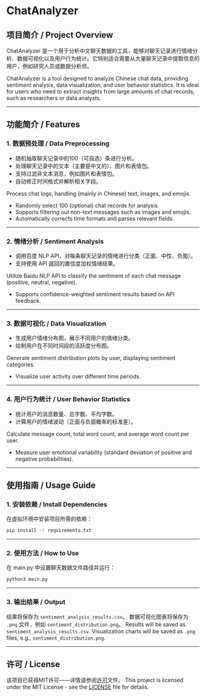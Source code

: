 # ChatAnalyzer

## 项目简介 / Project Overview

ChatAnalyzer 是一个用于分析中文聊天数据的工具，能够对聊天记录进行情绪分析、数据可视化以及用户行为统计。它特别适合需要从大量聊天记录中提取信息的用户，例如研究人员或数据分析师。

ChatAnalyzer is a tool designed to analyze Chinese chat data, providing sentiment analysis, data visualization, and user behavior statistics. It is ideal for users who need to extract insights from large amounts of chat records, such as researchers or data analysts.

---

## 功能简介 / Features

### 1. 数据预处理 / Data Preprocessing
- 随机抽取聊天记录中的100（可自选）条进行分析。
- 处理聊天记录中的文本（主要是中文的）、图片和表情包。
- 支持过滤非文本消息，例如图片和表情包。
- 自动修正时间格式并解析相关字段。

Process chat logs, handling (mainly in Chinese) text, images, and emojis. 
- Randomly select 100 (optional) chat records for analysis.
- Supports filtering out non-text messages such as images and emojis.
- Automatically corrects time formats and parses relevant fields.

---

### 2. 情绪分析 / Sentiment Analysis
- 调用百度 NLP API，对每条聊天记录的情绪进行分类（正面、中性、负面）。
- 支持使用 API 返回的置信度加权情绪结果。

Utilize Baidu NLP API to classify the sentiment of each chat message (positive, neutral, negative). 
- Supports confidence-weighted sentiment results based on API feedback.

---

### 3. 数据可视化 / Data Visualization
- 生成用户情绪分布图，展示不同用户的情绪分类。
- 绘制用户在不同时间段的活跃度分布图。

Generate sentiment distribution plots by user, displaying sentiment categories.  
- Visualize user activity over different time periods.

---

### 4. 用户行为统计 / User Behavior Statistics
- 统计用户的消息数量、总字数、平均字数。
- 计算用户的情绪波动（正面与负面概率的标准差）。

Calculate message count, total word count, and average word count per user.  
- Measure user emotional variability (standard deviation of positive and negative probabilities).

---

## 使用指南 / Usage Guide

### 1. 安装依赖 / Install Dependencies
在虚拟环境中安装项目所需的依赖：
```bash
pip install -r requirements.txt
```
---

### 2. 使用方法 / How to Use
在 main.py 中设置聊天数据文件路径并运行：
```bash
python3 main.py
```

---

### 3. 输出结果 / Output
结果将保存为 `sentiment_analysis_results.csv`。
数据可视化图表将保存为 `.png` 文件，例如 `sentiment_distribution.png`。
Results will be saved as `sentiment_analysis_results.csv`.
Visualization charts will be saved as `.png` files, e.g., `sentiment_distribution.png`.

---

## 许可 / License
该项目已获得MIT许可——详情请参阅[许可](LICENSE)文件。
This project is licensed under the MIT License - see the [LICENSE](LICENSE) file for details.
